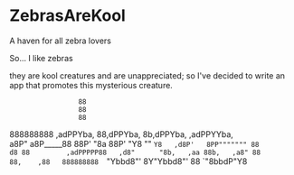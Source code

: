 # ZebrasAreKool
A haven for all zebra lovers

So... I like zebras

they are kool creatures and are unappreciated; so I've decided to write an app that promotes this mysterious 
creature.

                     88                                 
                     88                                 
                     88                                 
888888888  ,adPPYba, 88,dPPYba,  8b,dPPYba, ,adPPYYba,  
     a8P" a8P_____88 88P'    "8a 88P'   "Y8 ""     `Y8  
  ,d8P'   8PP""""""" 88       d8 88         ,adPPPPP88  
,d8"      "8b,   ,aa 88b,   ,a8" 88         88,    ,88  
888888888  `"Ybbd8"' 8Y"Ybbd8"'  88         `"8bbdP"Y8  
                                                        
